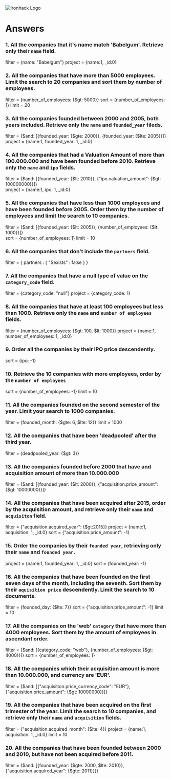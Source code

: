 ![Ironhack Logo](https://i.imgur.com/1QgrNNw.png)

# Answers

### 1. All the companies that it's name match 'Babelgum'. Retrieve only their `name` field.
filter =  {name: "Babelgum"}
project = {name:1, _id:0}


### 2. All the companies that have more than 5000 employees. Limit the search to 20 companies and sort them by **number of employees**.
filter = {number_of_employees: {$gt: 5000}}
sort = {number_of_employees: 1}
limit = 20


### 3. All the companies founded between 2000 and 2005, both years included. Retrieve only the `name` and `founded_year` fileds.
filter = {$and: [{founded_year: {$gte: 2000}}, {founded_year: {$lte: 2005}}]}
project = {name:1, founded_year: 1, _id:0}


### 4. All the companies that had a Valuation Amount of more than 100.000.000 and have been founded before 2010. Retrieve only the `name` and `ipo` fields.
filter = {$and: [{founded_year: {$lt: 2010}}, {"ipo.valuation_amount": {$gt: 100000000}}]}             
project = {name:1, ipo: 1, _id:0}


### 5. All the companies that have less than 1000 employees and have been founded before 2005. Order them by the number of employees and limit the search to 10 companies.
filter = {$and: [{founded_year: {$lt: 2005}}, {number_of_employees: {$lt: 1000}}]}  
sort = {number_of_employees: 1}
limit = 10


### 6. All the companies that don't include the `partners` field.
filter = { partners : { "$exists" : false } }


### 7. All the companies that have a null type of value on the `category_code` field.
filter = {category_code: "null"} 
project = {category_code: 1}


### 8. All the companies that have at least 100 employees but less than 1000. Retrieve only the `name` and `number of employees` fields.
filter = {number_of_employees: {$gt: 100, $lt: 1000}}
project = {name:1, number_of_employees: 1, _id:0}


### 9. Order all the companies by their IPO price descendently.
sort = {ipo: -1}


### 10. Retrieve the 10 companies with more employees, order by the `number of employees`
sort = {number_of_employees: -1}
limit = 10


### 11. All the companies founded on the second semester of the year. Limit your search to 1000 companies.
filter = {founded_month: {$gte: 6, $lte: 12}} 
limit = 1000


### 12. All the companies that have been 'deadpooled' after the third year.
filter = {deadpooled_year: {$gt: 3}} 


### 13. All the companies founded before 2000 that have and acquisition amount of more than 10.000.000
filter = {$and: [{founded_year: {$lt: 2000}}, {"acquisition.price_amount": {$gt: 10000000}}]}     


### 14. All the companies that have been acquired after 2015, order by the acquisition amount, and retrieve only their `name` and `acquisiton` field.
filter = {"acquisition.acquired_year": {$gt:2015}} 
project = {name:1, acquisition: 1, _id:0}
sort = {"acquisition.price_amount": -1}


### 15. Order the companies by their `founded year`, retrieving only their `name` and `founded year`.
project = {name:1, founded_year: 1, _id:0}
sort = {founded_year: -1}


### 16. All the companies that have been founded on the first seven days of the month, including the seventh. Sort them by their `aquisition price` descendently. Limit the search to 10 documents.
filter = {founded_day: {$lte: 7}} 
sort = {"acquisition.price_amount": -1}
limit = 10


### 17. All the companies on the 'web' `category` that have more than 4000 employees. Sort them by the amount of employees in ascendant order.
filter = {$and: [{category_code: "web"}, {number_of_employees: {$gt: 4000}}]} 
sort = {number_of_employees: 1}


### 18. All the companies which their acquisition amount is more than 10.000.000, and currency are 'EUR'.
filter = {$and: [{"acquisition.price_currency_code": "EUR"}, {"acquisition.price_amount": {$gt: 10000000}}]}  


### 19. All the companies that have been acquired on the first trimester of the year. Limit the search to 10 companies, and retrieve only their `name` and `acquisition` fields.
filter = {"acquisition.acquired_month": {$lte: 4}} 
project = {name:1, acquisition: 1, _id:0}
limit = 10


### 20. All the companies that have been founded between 2000 and 2010, but have not been acquired before 2011.
filter = {$and: [{founded_year: {$gte: 2000, $lte: 2010}}, {"acquisition.acquired_year": {$gte: 2011}}]}  

